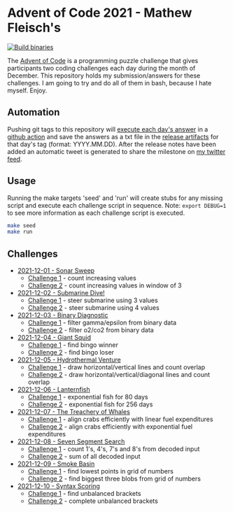 # Advent of Code 2021 - Mathew Fleisch's

[![Build binaries](https://github.com/mathew-fleisch/adventofcode2021/actions/workflows/release.yaml/badge.svg)](https://github.com/mathew-fleisch/adventofcode2021/actions/workflows/release.yaml)

The [Advent of Code](https://adventofcode.com/) is a programming puzzle challenge that gives participants two coding challenges each day during the month of December. This repository holds my submission/answers for these challenges. I am going to try and do all of them in bash, because I hate myself. Enjoy.

## Automation

Pushing git tags to this repository will [execute each day's answer](https://github.com/mathew-fleisch/adventofcode2021/actions/workflows/release.yaml) in a [github action](.github/workflows/release.yaml) and save the answers as a txt file in the [release artifacts](https://github.com/mathew-fleisch/adventofcode2021/releases) for that day's tag (format: YYYY.MM.DD). After the release notes have been added an automatic tweet is generated to share the milestone on [my twitter feed](https://twitter.com/draxiomatic). 


## Usage

Running the make targets 'seed' and 'run' will create stubs for any missing script and execute each challenge script in sequence. Note: `export DEBUG=1` to see more information as each challenge script is executed.

```bash
make seed
make run
```

## Challenges

 - [2021-12-01 - Sonar Sweep](01)
    - [Challenge 1](01/challenge1.sh) - count increasing values
    - [Challenge 2](01/challenge2.sh) - count increasing values in window of 3
 - [2021-12-02 - Submarine Dive!](02)
    - [Challenge 1](02/challenge1.sh) - steer submarine using 3 values
    - [Challenge 2](02/challenge2.sh) - steer submarine using 4 values
 - [2021-12-03 - Binary Diagnostic](03)
    - [Challenge 1](03/challenge1.sh) - filter gamma/epsilon from binary data
    - [Challenge 2](03/challenge2.sh) - filter o2/co2 from binary data
 - [2021-12-04 - Giant Squid](04)
    - [Challenge 1](04/challenge1.sh) - find bingo winner
    - [Challenge 2](04/challenge2.sh) - find bingo loser
 - [2021-12-05 - Hydrothermal Venture](05)
    - [Challenge 1](05/challenge1.sh) - draw horizontal/vertical lines and count overlap
    - [Challenge 2](05/challenge2.sh) - draw horizontal/vertical/diagonal lines and count overlap
 - [2021-12-06 - Lanternfish](06)
    - [Challenge 1](06/challenge1.sh) - exponential fish for 80 days
    - [Challenge 2](06/challenge2.sh) - exponential fish for 256 days
 - [2021-12-07 - The Treachery of Whales](07)
    - [Challenge 1](07/challenge1.sh) - align crabs efficiently with linear fuel expenditures
    - [Challenge 2](07/challenge2.sh) - align crabs efficiently with exponential fuel expenditures
- [2021-12-08 - Seven Segment Search](08)
    - [Challenge 1](08/challenge1.sh) - count 1's, 4's, 7's and 8's from decoded input
    - [Challenge 2](08/challenge2.sh) - sum of all decoded input
- [2021-12-09 - Smoke Basin](09)
    - [Challenge 1](09/challenge1.sh) - find lowest points in grid of numbers
    - [Challenge 2](09/challenge2.sh) - find biggest three blobs from grid of numbers
- [2021-12-10 - Syntax Scoring](10)
    - [Challenge 1](10/challenge1.sh) - find unbalanced brackets
    - [Challenge 2](10/challenge2.sh) - complete unbalanced brackets